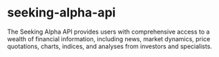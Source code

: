 # seeking-alpha-api
The Seeking Alpha API provides users with comprehensive access to a wealth of financial information, including news, market dynamics, price quotations, charts, indices, and analyses from investors and specialists.
